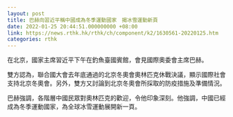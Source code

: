 ```yaml
---
layout: post
title: 巴赫向習近平稱中國成為冬季運動國家　揭冰雪運動新頁
date: 2022-01-25 20:44:51.000000000 +08:00
link: https://news.rthk.hk/rthk/ch/component/k2/1630561-20220125.htm
categories: rthk
---
```


在北京，國家主席習近平下午在釣魚臺國賓館，會見國際奧委會主席巴赫。

雙方認為，聯合國大會去年底通過的北京冬奧會奧林匹克休戰決議，顯示國際社會支持北京冬奧會。另外，雙方又討論到北京冬奧會所採取的防疫措施及準備情況。

巴赫強調，各階層中國民眾對奧林匹克的歡迎，令他印象深刻。他強調，中國已經成為冬季運動國家，為全球冰雪運動展開新一頁。
